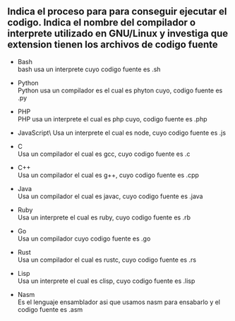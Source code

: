 ## Indica el proceso para para conseguir ejecutar el codigo. Indica el nombre del compilador o interprete utilizado en GNU/Linux y investiga que extension tienen los archivos de codigo fuente

* Bash\
bash usa un interprete cuyo codigo fuente es .sh

* Python\
Python usa un compilador es el cual es phyton cuyo, codigo fuente es .py

* PHP\
PHP usa un interprete el cual es php cuyo, codigo fuente es .php

* JavaScript\ 
Usa un interprete el cual es node, cuyo codigo fuente es .js

* C\
Usa un compilador el cual es gcc, cuyo codigo fuente es .c

* C++\
Usa un compilador el cual es g++, cuyo codigo fuente es .cpp

* Java\
Usa un compilador el cual es javac, cuyo codigo fuente es .java

* Ruby\
Usa un interprete el cual es ruby, cuyo codigo fuente es .rb

* Go\
Usa un compilador cuyo codigo fuente es .go

* Rust\
Usa un compilador el cual es rustc, cuyo codigo fuente es .rs

* Lisp\
Usa un interprete el cual es clisp, cuyo codigo fuente es .lisp

* Nasm\
Es el lenguaje ensamblador asi que usamos nasm para ensabarlo y el codigo fuente es .asm
